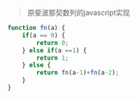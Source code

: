 > 原斐波那契数列的javascript实现

```js
function fn(a) {
    if(a == 0) {
        return 0;
    } else if(a ==1) {
        return 1;
    } else {
        return fn(a-1)+fn(a-2);
    }
}
```